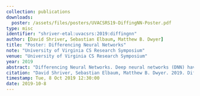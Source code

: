 ```yaml
---
collection: publications
downloads:
  poster: /assets/files/posters/UVACSRS19-DiffingNN-Poster.pdf
type: misc
identifier: "shriver-etal:uvacsrs:2019:diffingnn"
author: [David Shriver, Sebastian Elbaum, Matthew B. Dwyer]
title: "Poster: Differencing Neural Networks"
note: "University of Virginia CS Research Symposium"
venue: "University of Virginia CS Research Symposium"
year: 2019
abstract: "Differencing Neural Networks. Deep neural networks (DNN) have dramatically increased in capability and application domains over recent years. Just like traditional systems, DNNs evolve during development and deployment, for example, to improve performance, accuracy, and robustness. Techniques for assessing differences across these DNNs, however, is largely limited to statistical performance measures which render no information about the DNN semantic differences that may underlie those measures. In this work, we introduce an approach to uncover behavioral differences for DNNs, that is, inputs that may cause two DNNs to have different behavior. The approach is unique in that it guides a generative adversarial network (GAN) to produce inputs that reveal differences and are relevant with respect to the training distribution. Our study shows the potential of the approach in uncovering such relevant differences over two families of networks."
citation: "David Shriver, Sebastian Elbaum, Matthew B. Dwyer. 2019. Differencing Neural Networks. In the 2019 University of Virginia Computer Science Research Symposium."
timestamp: Tue, 8 Oct 2019 12:30:00
date: 2019-10-8
---
```


